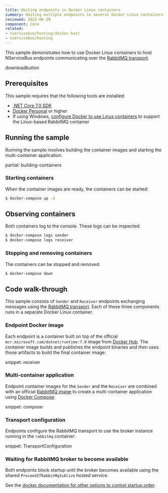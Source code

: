```yaml
---
title: Hosting endpoints in Docker Linux containers
summary: Hosting multiple endpoints in several Docker Linux containers managed by Docker Compose
reviewed: 2022-06-29
component: Core
related:
- nservicebus/hosting/docker-host
- nservicebus/hosting
---
```


This sample demonstrates how to use Docker Linux containers to host NServiceBus endpoints communicating over the [RabbitMQ transport](/transports/rabbitmq/).

downloadbutton

## Prerequisites

This sample requires that the following tools are installed:

* [.NET Core 7.0 SDK](https://dotnet.microsoft.com/en-us/download/dotnet/7.0)
* [Docker Personal](https://www.docker.com/products/personal/) or higher
* If using Windows, [configure Docker to use Linux containers](https://docs.docker.com/desktop/faqs/windowsfaqs/#how-do-i-switch-between-windows-and-linux-containers) to support the Linux-based RabbitMQ container

## Running the sample

Running the sample involves building the container images and starting the multi-container application.

partial: building-containers

### Starting containers

When the container images are ready, the containers can be started:

```bash
$ docker-compose up -d
```

## Observing containers

Both containers log to the console. These logs can be inspected:

```bash
$ docker-compose logs sender
$ docker-compose logs receiver
```

### Stopping and removing containers

The containers can be stopped and removed:

```bash
$ docker-compose down
```

## Code walk-through

This sample consists of `Sender` and `Receiver` endpoints exchanging messages using the [RabbitMQ transport](/transports/rabbitmq/). Each of these three components runs in a separate Docker Linux container.

### Endpoint Docker image

Each endpoint is a container built on top of the official `mcr.microsoft.com/dotnet/runtime:7.0` image from [Docker Hub](https://hub.docker.com/). The container image builds and publishes the endpoint binaries and then uses those artifacts to build the final container image:

snippet: receiver

### Multi-container application

Endpoint container images for the `Sender` and the `Receiver` are combined with an official [RabbitMQ image](https://hub.docker.com/_/rabbitmq/) to create a multi-container application using [Docker Compose](https://docs.docker.com/compose/):

snippet: compose

### Transport configuration

Endpoints configure the RabbitMQ transport to use the broker instance running in the `rabbitmq` container:

snippet: TransportConfiguration

### Waiting for RabbitMQ broker to become available

Both endpoints block startup until the broker becomes available using the shared `ProceedIfRabbitMqIsAlive` hosted service.

See the [docker documentation for other options to control startup order](https://docs.docker.com/compose/startup-order/).
